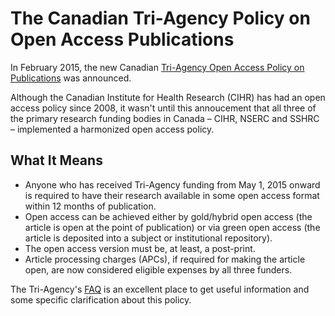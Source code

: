 # The Canadian Tri-Agency Policy on Open Access Publications

In February 2015, the new Canadian [Tri-Agency Open Access Policy on Publications](http://www.science.gc.ca/default.asp?lang=En&n=F6765465-1) was announced. 

Although the Canadian Institute for Health Research (CIHR) has had an open access policy since 2008, it wasn't until this annoucement that all three of the primary research funding bodies in Canada – CIHR, NSERC and SSHRC – implemented a harmonized open access policy. 

## What It Means

- Anyone who has received Tri-Agency funding from May 1, 2015 onward is required to have their research available in some open access format within 12 months of publication. 
- Open access can be achieved either by gold/hybrid open access (the article is open at the point of publication) or via green open access (the article is deposited into a subject or institutional repository).
- The open access version must be, at least, a post-print.
- Article processing charges (APCs), if required for making the article open, are now considered eligible expenses by all three funders.

The Tri-Agency's [FAQ](http://www.science.gc.ca/default.asp?lang=En&n=A30EBB24-1) is an excellent place to get useful information and some specific clarification about this policy.